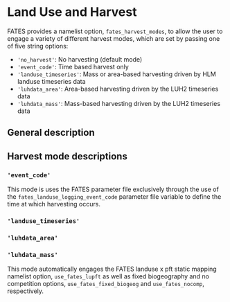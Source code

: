 # Land Use and Harvest

FATES provides a namelist option, `fates_harvest_modes`, to allow the user to engage a variety of different harvest modes, which are set by passing one of five string options:

- `'no_harvest'`: No harvesting (default mode)
- `'event_code'`: Time based harvest only
- `'landuse_timeseries'`: Mass or area-based harvesting driven by HLM landuse timeseries data
- `'luhdata_area'`: Area-based harvesting driven by the LUH2 timeseries data
- `'luhdata_mass'`: Mass-based harvesting driven by the LUH2 timeseries data

## General description

## Harvest mode descriptions

### `'event_code'`

This mode is uses the FATES parameter file exclusively through the use of the `fates_landuse_logging_event_code` parameter file variable to define the time at which harvesting occurs.

### `'landuse_timeseries'`


### `'luhdata_area'`

### `'luhdata_mass'`

This mode automatically engages the FATES landuse x pft static mapping namelist option, `use_fates_lupft` as well as fixed biogeography and no competition options, `use_fates_fixed_biogeog` and `use_fates_nocomp`, respectively.
